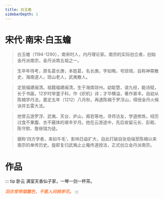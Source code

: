 ```yaml
---
title: 白玉蟾
sidebarDepth: 1
---
```


# 宋代·南宋·白玉蟾
> 白玉蟾（1194-1290），南宋时人，内丹理论家。南宗的实际创立者，创始金丹派南宗，金丹派南五祖之一。

> 生卒年待考，原名葛长庚，本姓葛，名长庚。字如晦，号琼琯，自称神霄散史，海南道人，琼山老人，武夷散人。

> 定居福建闽清。祖籍福建闽清，生于海南琼州。幼聪慧，谙九经，能诗赋，长于书画，12岁时举童子科，作《织机》诗；才华横溢，著作甚丰。自幼从陈楠学丹法，嘉定五年（1212）八月秋，再遇陈楠于罗浮山，得授金丹火候诀并五雷大法。

> 他曾云游罗浮、武夷、天台、庐山，阁皂等地，寻师访友，学道修炼，经历过食不果腹、衣不蔽体的艰辛岁月。他在云游途中，先后收留元长、彭耜、陈守默、詹继瑞为徒。

> 据称‘四方学者，来如牛毛‘，影响日益扩大，自此打破自张伯端至陈楠以来南宗的单传历史。旋即复归武夷止止庵传道授法，正式创立金丹派南宗。

# 作品
::: tip 卧云
满室天香仙子家，一琴一剑一杯茶。

***<span style="color: #ff8247">羽衣常带烟霞色，不惹人间桃李花。</span>***
:::